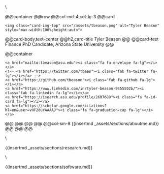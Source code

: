 
\\

@@container
@@row
@@col-md-4,col-lg-3
@@card
~~~
<img class="card-img-top" src="/assets/tbeason.png" alt="Tyler Beason" style="max-width:100%;height:auto">
~~~
@@card-body,text-center
@@h2,card-title Tyler Beason @@
@@card-text
Finance PhD Candidate, Arizona State University
@@



@@container
~~~
<a href="mailto:tbeason@asu.edu"><i class="fa fa-envelope fa-lg"></i></a>
<!-- <a href="https://twitter.com/tbeas"><i class="fab fa-twitter fa-lg"></i></a> -->
<a href="https://github.com/tbeason"><i class="fab fa-github fa-lg"></i></a>
<a href="https://www.linkedin.com/in/tyler-beason-9455502b/"><i class="fab fa-linkedin fa-lg"></i></a>
<a href="https://isearch.asu.edu/profile/2607689"><i class="fa fa-id-card fa-lg"></i></a>
<a href="https://scholar.google.com/citations?hl=en&user=vHF28uYAAAAJ"><i class="fa fa-graduation-cap fa-lg"></i></a>
~~~
@@
@@
@@
@@
@@col-sm-8
{{insertmd _assets/sections/aboutme.md}}
@@
@@
@@

\\




{{insertmd _assets/sections/research.md}}

\\

{{insertmd _assets/sections/software.md}}
